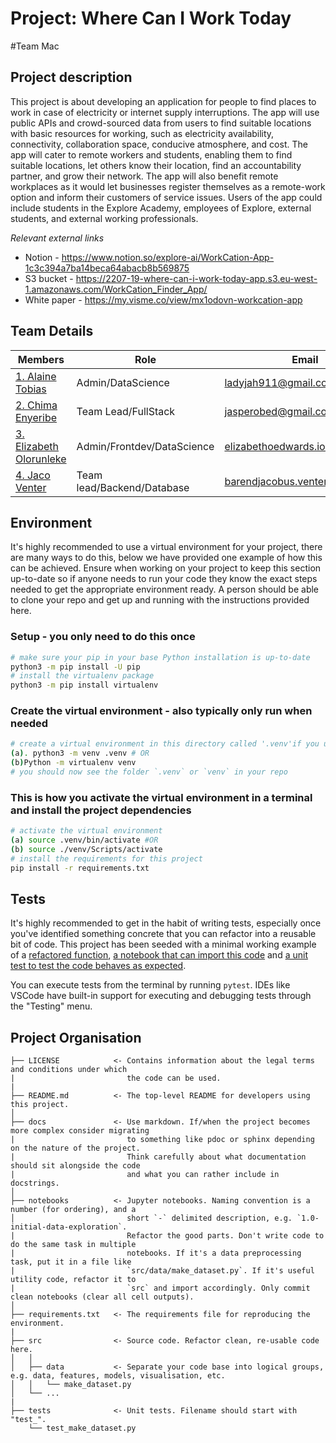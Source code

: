# Project: Where Can I Work Today
#Team Mac
## Project description

This project is about developing an application for people to find places to work in case of electricity or internet supply interruptions. The app will use public APIs and crowd-sourced data from users to find suitable locations with basic resources for working, such as electricity availability, connectivity, collaboration space, conducive atmosphere, and cost. The app will cater to remote workers and students, enabling them to find suitable locations, let others know their location, find an accountability partner, and grow their network. The app will also benefit remote workplaces as it would let businesses register themselves as a remote-work option and inform their customers of service issues. Users of the app could include students in the Explore Academy, employees of Explore, external students, and external working professionals.



 *Relevant external links*
* Notion - https://www.notion.so/explore-ai/WorkCation-App-1c3c394a7ba14beca64abacb8b569875
* S3 bucket - https://2207-19-where-can-i-work-today-app.s3.eu-west-1.amazonaws.com/WorkCation_Finder_App/
* White paper - https://my.visme.co/view/mx1odovn-workcation-app

## Team Details

Members | Role | Email
----------- | ----------- | -----------
[1. Alaine Tobias ](https://github.com/Alaine911 ) | Admin/DataScience | ladyjah911@gmail.com
[2. Chima Enyeribe ](https://github.com/JasperZeroes) | Team Lead/FullStack | jasperobed@gmail.com
[3. Elizabeth Olorunleke ](https://github.com/qween-beth) | Admin/Frontdev/DataScience | elizabethoedwards.io@gmail.com
[4. Jaco Venter ](https://github.com/certyuashuhs) | Team lead/Backend/Database | barendjacobus.venter@gmail.com

## Environment

It's highly recommended to use a virtual environment for your project, there are many ways to do this,
below we have provided one example of how this can be achieved. Ensure when working on your project
to keep this section up-to-date so if anyone needs to run your code they know the exact steps needed
to get the appropriate environment ready. A person should be able to clone your repo and get up and
running with the instructions provided here.

### Setup - you only need to do this once

```bash
# make sure your pip in your base Python installation is up-to-date
python3 -m pip install -U pip
# install the virtualenv package
python3 -m pip install virtualenv
```

### Create the virtual environment - also typically only run when needed

```bash
# create a virtual environment in this directory called '.venv'if you used option (a)  or 'venv' if option (b)
(a). python3 -m venv .venv # OR
(b)Python -m virtualenv venv
# you should now see the folder `.venv` or `venv` in your repo
```

### This is how you activate the virtual environment in a terminal and install the project dependencies

```bash
# activate the virtual environment
(a) source .venv/bin/activate #OR
(b) source ./venv/Scripts/activate
# install the requirements for this project
pip install -r requirements.txt
```

## Tests

It's highly recommended to get in the habit of writing tests, especially once you've identified something
concrete that you can refactor into a reusable bit of code. This project has been seeded with a minimal
working example of a [refactored function](src/data/make_dataset.py),
[a notebook that can import this code](notebooks/0.0-example.ipynb) and
[a unit test to test the code behaves as expected](tests/test_make_dataset.py).

You can execute tests from the terminal by running `pytest`. IDEs like VSCode have built-in support for
executing and debugging tests through the "Testing" menu.

## Project Organisation

```ascii
├── LICENSE            <- Contains information about the legal terms and conditions under which
|                         the code can be used.
|
├── README.md          <- The top-level README for developers using this project.
│
├── docs               <- Use markdown. If/when the project becomes more complex consider migrating
|                         to something like pdoc or sphinx depending on the nature of the project.
|                         Think carefully about what documentation should sit alongside the code
|                         and what you can rather include in docstrings.
│
├── notebooks          <- Jupyter notebooks. Naming convention is a number (for ordering), and a
│                         short `-` delimited description, e.g. `1.0-initial-data-exploration`.
|                         Refactor the good parts. Don't write code to do the same task in multiple
|                         notebooks. If it's a data preprocessing task, put it in a file like
|                         `src/data/make_dataset.py`. If it's useful utility code, refactor it to
|                         `src` and import accordingly. Only commit clean notebooks (clear all cell outputs).
│
├── requirements.txt   <- The requirements file for reproducing the environment.
|
├── src                <- Source code. Refactor clean, re-usable code here.
│   │
│   ├── data           <- Separate your code base into logical groups, e.g. data, features, models, visualisation, etc.
│   │   └── make_dataset.py
│   └── ...
|
├── tests              <- Unit tests. Filename should start with "test_".
    └── test_make_dataset.py
```
